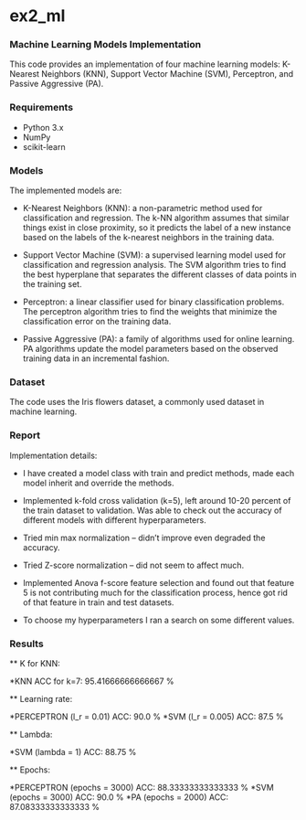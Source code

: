 # ex2_ml
### Machine Learning Models Implementation
This code provides an implementation of four machine learning models: K-Nearest Neighbors (KNN),
Support Vector Machine (SVM), Perceptron, and Passive Aggressive (PA).

### Requirements
* Python 3.x
* NumPy
* scikit-learn

### Models

The implemented models are:

* K-Nearest Neighbors (KNN): a non-parametric method used for classification and regression. The k-NN algorithm assumes that similar things exist in close proximity, so it predicts the label of a new instance based on the labels of the k-nearest neighbors in the training data.

* Support Vector Machine (SVM): a supervised learning model used for classification and regression analysis. The SVM algorithm tries to find the best hyperplane that separates the different classes of data points in the training set.

* Perceptron: a linear classifier used for binary classification problems. The perceptron algorithm tries to find the weights that minimize the classification error on the training data.

* Passive Aggressive (PA): a family of algorithms used for online learning. PA algorithms update the model parameters based on the observed training data in an incremental fashion.

### Dataset
The code uses the Iris flowers dataset, a commonly used dataset in machine learning.

### Report

Implementation details:

*	I have created a model class with train and predict methods, made each model inherit and override the methods.

*	Implemented k-fold cross validation (k=5), left around 10-20 percent of the train dataset to validation. Was able to check out the accuracy of different models with different hyperparameters.

*	Tried min max normalization – didn’t improve even degraded the accuracy.

*	Tried Z-score normalization – did not seem to affect much.

*	Implemented Anova f-score feature selection and found out that feature 5 is not contributing much for the classification process, hence got rid of that feature in train and test datasets.

*	To choose my hyperparameters I ran a search on some different values.

### Results

** K for KNN:

  *KNN ACC for k=7:  95.41666666666667 %


** Learning rate:

  *PERCEPTRON (l_r = 0.01) ACC:  90.0 %
  *SVM (l_r = 0.005) ACC:  87.5 %

** Lambda:

  *SVM (lambda = 1) ACC:  88.75 % 

** Epochs:

  *PERCEPTRON (epochs = 3000) ACC:  88.33333333333333 %
  *SVM (epochs = 3000) ACC:  90.0 % 
  *PA (epochs = 2000) ACC:  87.08333333333333 % 
